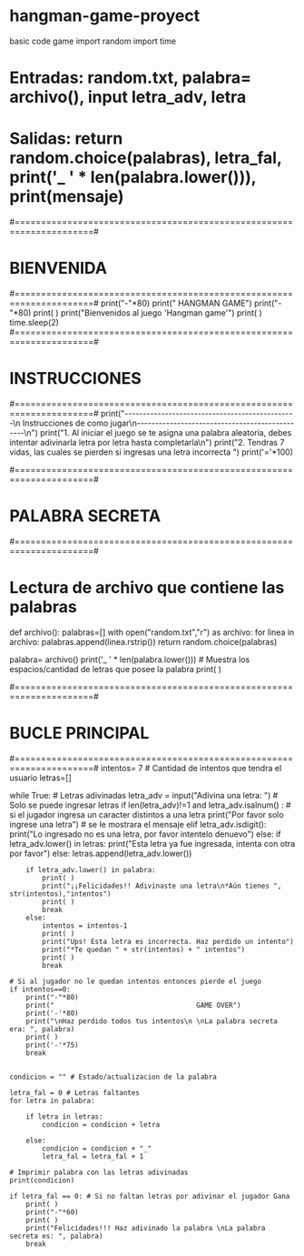 # hangman-game-proyect
basic code game 
import random
import time

# Entradas: random.txt, palabra= archivo(), input letra_adv, letra
# Salidas: return random.choice(palabras), letra_fal, print('_ ' * len(palabra.lower())), print(mensaje)

#=====================================================================#
# BIENVENIDA
#=====================================================================#
print("-"*80)
print("                                 HANGMAN GAME")
print("-"*80)
print( )
print("Bienvenidos al juego 'Hangman game'")
print( )
time.sleep(2)
#=====================================================================#
# INSTRUCCIONES
#=====================================================================#
print("-----------------------------------------------\n             Instrucciones de como jugar\n-----------------------------------------------\n")
print("1. Al iniciar el juego se te asigna una palabra aleatoria, debes intentar adivinarla letra por letra hasta completarla\n")
print("2. Tendras 7 vidas, las cuales se pierden si ingresas una letra incorrecta ")
print('='*100)

#=====================================================================#
# PALABRA SECRETA
#=====================================================================#

# Lectura de archivo que contiene las palabras
def archivo(): 
    palabras=[]
    with open("random.txt","r") as archivo:
        for linea in archivo:
            palabras.append(linea.rstrip())
        return random.choice(palabras)
        
palabra= archivo()
print('_ ' * len(palabra.lower())) # Muestra los espacios/cantidad de letras que posee la palabra
print( )

#=====================================================================#
# BUCLE PRINCIPAL
#=====================================================================#
intentos= 7 # Cantidad de intentos que tendra el usuario
letras=[]   

while True:
    # Letras adivinadas
    letra_adv = input("Adivina una letra: ")       # Solo se puede ingresar letras 
    if len(letra_adv)!=1 and letra_adv.isalnum() : # si el jugador ingresa un caracter distintos a una letra 
        print("Por favor solo ingrese una letra")  # se le mostrara el mensaje
    elif letra_adv.isdigit():
        print("Lo ingresado no es una letra, por favor intentelo denuevo")
    else:
        if letra_adv.lower() in letras:
            print("Esta letra ya fue ingresada, intenta con otra por favor")
        else:
            letras.append(letra_adv.lower())
 
        if letra_adv.lower() in palabra:
            print( )
            print("¡¡Felicidades!! Adivinaste una letra\n*Aún tienes ", str(intentos),"intentos")
            print( )
            break
        else:
            intentos = intentos-1
            print( )
            print("Ups! Esta letra es incorrecta. Haz perdido un intento")
            print("*Te quedan " + str(intentos) + " intentos")
            print( )
            break

    # Si al jugador no le quedan intentos entonces pierde el juego 
    if intentos==0:
        print("-"*80)
        print("                                   GAME OVER")
        print('-'*80)
        print("\nHaz perdido todos tus intentos\n \nLa palabra secreta era: ", palabra)
        print( )
        print('-'*75)
        break
 
 
    condicion = "" # Estado/actualizacion de la palabra 
 
    letra_fal = 0 # Letras faltantes
    for letra in palabra:
 
        if letra in letras:
            condicion = condicion + letra
    
        else:
            condicion = condicion + "_"
            letra_fal = letra_fal + 1
 
    # Imprimir palabra con las letras adivinadas
    print(condicion)
 
    if letra_fal == 0: # Si no faltan letras por adivinar el jugador Gana 
        print( )
        print("-"*60)
        print( )
        print("Felicidades!!! Haz adivinado la palabra \nLa palabra secreta es: ", palabra)
        break
